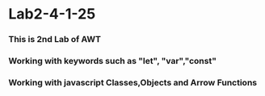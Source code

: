 # Lab2-4-1-25

### This is 2nd Lab of AWT
### Working with keywords such as "let", "var","const"
### Working with javascript Classes,Objects and Arrow Functions
